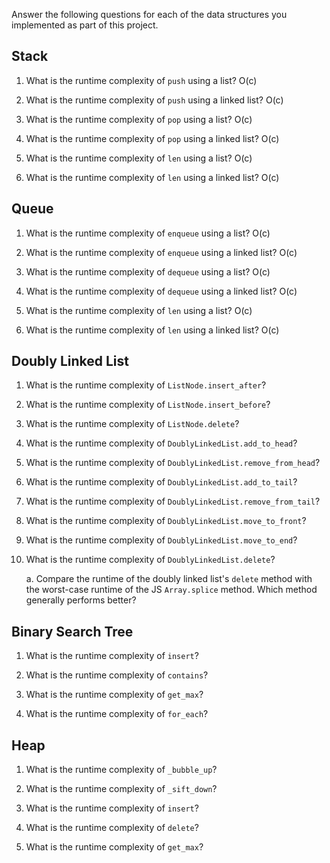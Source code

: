 Answer the following questions for each of the data structures you implemented as part of this project.

## Stack

1. What is the runtime complexity of `push` using a list? O(c)

2. What is the runtime complexity of `push` using a linked list? O(c)

3. What is the runtime complexity of `pop` using a list? O(c)

4. What is the runtime complexity of `pop` using a linked list? O(c)

5. What is the runtime complexity of `len` using a list? O(c)

6. What is the runtime complexity of `len` using a linked list? O(c)

## Queue

1. What is the runtime complexity of `enqueue` using a list? O(c)

2. What is the runtime complexity of `enqueue` using a linked list? O(c)

3. What is the runtime complexity of `dequeue` using a list? O(c)

4. What is the runtime complexity of `dequeue` using a linked list? O(c)

5. What is the runtime complexity of `len` using a list? O(c)

6. What is the runtime complexity of `len` using a linked list? O(c)

## Doubly Linked List

1. What is the runtime complexity of `ListNode.insert_after`?

2. What is the runtime complexity of `ListNode.insert_before`?

3. What is the runtime complexity of `ListNode.delete`?

4. What is the runtime complexity of `DoublyLinkedList.add_to_head`?

5. What is the runtime complexity of `DoublyLinkedList.remove_from_head`?

6. What is the runtime complexity of `DoublyLinkedList.add_to_tail`?

7. What is the runtime complexity of `DoublyLinkedList.remove_from_tail`?

8. What is the runtime complexity of `DoublyLinkedList.move_to_front`?

9. What is the runtime complexity of `DoublyLinkedList.move_to_end`?

10. What is the runtime complexity of `DoublyLinkedList.delete`?

    a. Compare the runtime of the doubly linked list's `delete` method with the worst-case runtime of the JS `Array.splice` method. Which method generally performs better?

## Binary Search Tree

1. What is the runtime complexity of `insert`? 

2. What is the runtime complexity of `contains`?

3. What is the runtime complexity of `get_max`? 

4. What is the runtime complexity of `for_each`?
    
## Heap

1. What is the runtime complexity of `_bubble_up`?

2. What is the runtime complexity of `_sift_down`?

3. What is the runtime complexity of `insert`?

4. What is the runtime complexity of `delete`?

5. What is the runtime complexity of `get_max`?
